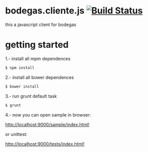 # bodegas.cliente.js [![Build Status](http://ondev.today:8080/buildStatus/icon?job=bodegas.client.js)](http://ondev.today:8080/job/bodegas.client.js/)

this a javascript client for bodegas


# getting started

1.- install all mpm dependences

```sh
$ npm install
```

2.- install all bower dependences

```sh
$ bower install
```

3.- run grunt default task

```sh
$ grunt
```

4.- now you can open sample in browser:

[http://localhost:9000/sample/index.html!](http://localhost:9000/sample/index.html)

or unittest:

[http://localhost:9000/tests/index.html!](http://localhost:9000/tests/index.html?coverage)
